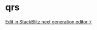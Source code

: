 # qrs

[Edit in StackBlitz next generation editor ⚡️](https://stackblitz.com/~/github.com/qrsolutions2/qrs)